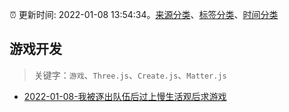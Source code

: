 :alarm_clock: 更新时间: 2022-01-08 13:54:34。[来源分类](../README.md)、[标签分类](../TAGS.md)、[时间分类](../TIMELINE.md)

## 游戏开发


> 关键字：`游戏`、`Three.js`、`Create.js`、`Matter.js`



- [2022-01-08-我被逐出队伍后过上慢生活观后求游戏](https://www.v2ex.com/t/827009) 
